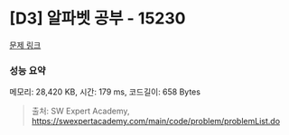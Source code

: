# [D3] 알파벳 공부 - 15230 

[문제 링크](https://swexpertacademy.com/main/code/problem/problemDetail.do?contestProbId=AYLnMQT6vPADFATf) 

### 성능 요약

메모리: 28,420 KB, 시간: 179 ms, 코드길이: 658 Bytes



> 출처: SW Expert Academy, https://swexpertacademy.com/main/code/problem/problemList.do
